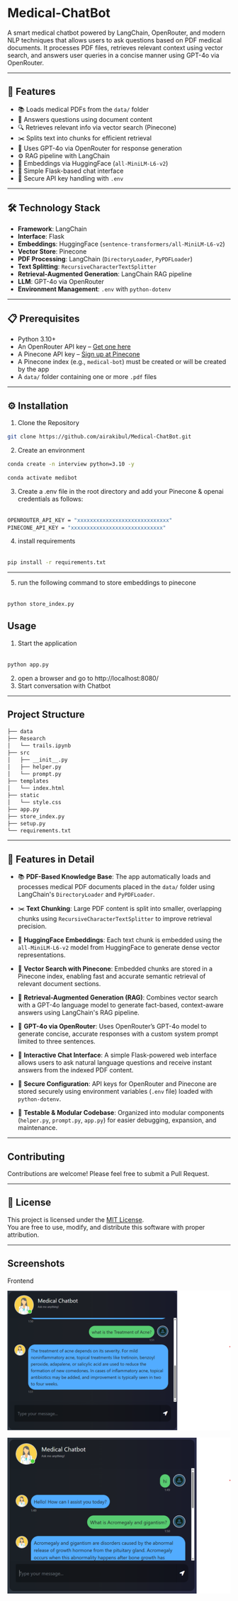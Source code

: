 # Medical-ChatBot

A smart medical chatbot powered by LangChain, OpenRouter, and modern NLP techniques that allows users to ask questions based on PDF medical documents. It processes PDF files, retrieves relevant context using vector search, and answers user queries in a concise manner using GPT-4o via OpenRouter.

---

## 🚀 Features

- 📚 Loads medical PDFs from the `data/` folder  
- 🧠 Answers questions using document content  
- 🔍 Retrieves relevant info via vector search (Pinecone)  
- ✂️ Splits text into chunks for efficient retrieval  
- 🤖 Uses GPT-4o via OpenRouter for response generation  
- ⚙️ RAG pipeline with LangChain  
- 🧠 Embeddings via HuggingFace (`all-MiniLM-L6-v2`)  
- 💬 Simple Flask-based chat interface  
- 🔐 Secure API key handling with `.env`  


---

## 🛠️ Technology Stack

- **Framework**: LangChain  
- **Interface**: Flask  
- **Embeddings**: HuggingFace (`sentence-transformers/all-MiniLM-L6-v2`)  
- **Vector Store**: Pinecone  
- **PDF Processing**: LangChain (`DirectoryLoader`, `PyPDFLoader`)  
- **Text Splitting**: `RecursiveCharacterTextSplitter`  
- **Retrieval-Augmented Generation**: LangChain RAG pipeline  
- **LLM**: GPT-4o via OpenRouter  
- **Environment Management**: `.env` with `python-dotenv`  


---

## 📋 Prerequisites

- Python 3.10+  
- An OpenRouter API key – [Get one here](https://openrouter.ai/)  
- A Pinecone API key – [Sign up at Pinecone](https://www.pinecone.io/)  
- A Pinecone index (e.g., `medical-bot`) must be created or will be created by the app  
- A `data/` folder containing one or more `.pdf` files  

---

## ⚙️ Installation

1. Clone the Repository

```bash
git clone https://github.com/airakibul/Medical-ChatBot.git

```

2. Create an environment

```bash
conda create -n interview python=3.10 -y

```
```bash
conda activate medibot

```

3. Create a .env file in the root directory and add your Pinecone & openai credentials as follows:

```bash

OPENROUTER_API_KEY = "xxxxxxxxxxxxxxxxxxxxxxxxxxxxx"
PINECONE_API_KEY = "xxxxxxxxxxxxxxxxxxxxxxxxxxxxx"

```

4. install requirements

```bash

pip install -r requirements.txt

```

---

5. run the following command to store embeddings to pinecone

```bash

python store_index.py

```

## Usage

1. Start the application

```bash

python app.py

```

2. open a browser and go to http://localhost:8080/
3. Start conversation with Chatbot

---

## Project Structure

```text
├── data
├── Research
│   └── trails.ipynb
├── src
│   ├── __init__.py
│   ├── helper.py
│   └── prompt.py
├── templates
│   └── index.html
├── static
│   └── style.css
├── app.py
├── store_index.py
├── setup.py
└── requirements.txt
```
---

## 📌 Features in Detail

- 📚 **PDF-Based Knowledge Base**: 
  The app automatically loads and processes medical PDF documents placed in the `data/` folder using LangChain's `DirectoryLoader` and `PyPDFLoader`.

- ✂️ **Text Chunking**: 
  Large PDF content is split into smaller, overlapping chunks using `RecursiveCharacterTextSplitter` to improve retrieval precision.

- 🧠 **HuggingFace Embeddings**: 
  Each text chunk is embedded using the `all-MiniLM-L6-v2` model from HuggingFace to generate dense vector representations.

- 📌 **Vector Search with Pinecone**: 
  Embedded chunks are stored in a Pinecone index, enabling fast and accurate semantic retrieval of relevant document sections.

- 🔁 **Retrieval-Augmented Generation (RAG)**: 
  Combines vector search with a GPT-4o language model to generate fact-based, context-aware answers using LangChain's RAG pipeline.

- 🤖 **GPT-4o via OpenRouter**: 
  Uses OpenRouter’s GPT-4o model to generate concise, accurate responses with a custom system prompt limited to three sentences.

- 💬 **Interactive Chat Interface**: 
  A simple Flask-powered web interface allows users to ask natural language questions and receive instant answers from the indexed PDF content.

- 🔐 **Secure Configuration**: 
  API keys for OpenRouter and Pinecone are stored securely using environment variables (`.env` file) loaded with `python-dotenv`.

- 🧪 **Testable & Modular Codebase**: 
  Organized into modular components (`helper.py`, `prompt.py`, `app.py`) for easier debugging, expansion, and maintenance.


---

## Contributing

Contributions are welcome! Please feel free to submit a Pull Request.

---

## 📄 License

This project is licensed under the [MIT License](https://opensource.org/licenses/MIT).  
You are free to use, modify, and distribute this software with proper attribution.  

---

## Screenshots

Frontend

![App Screenshot](https://github.com/airakibul/Medical-ChatBot/blob/main/screenshots/screenshot1.png)


![App Screenshot](https://github.com/airakibul/Medical-ChatBot/blob/main/screenshots/screenshot2.png)